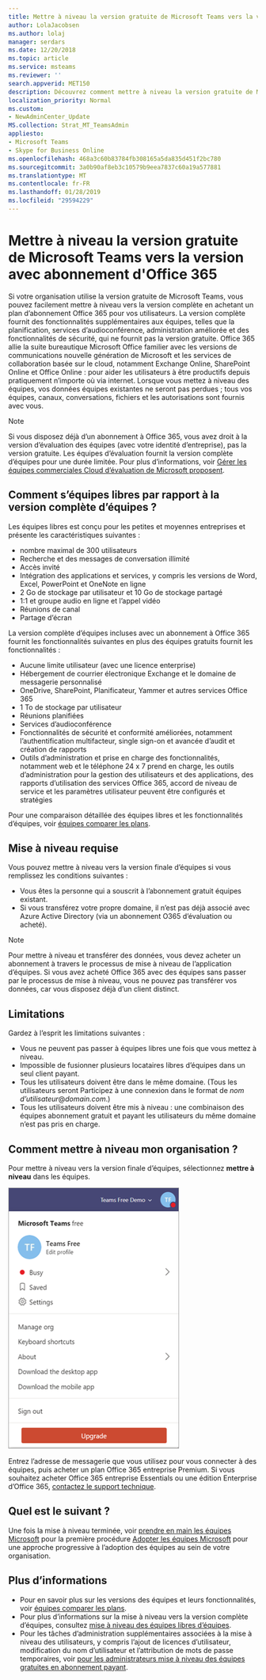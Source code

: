 ```yaml
---
title: Mettre à niveau la version gratuite de Microsoft Teams vers la version avec abonnement d'Office 365
author: LolaJacobsen
ms.author: lolaj
manager: serdars
ms.date: 12/20/2018
ms.topic: article
ms.service: msteams
ms.reviewer: ''
search.appverid: MET150
description: Découvrez comment mettre à niveau la version gratuite de Microsoft Teams
localization_priority: Normal
ms.custom:
- NewAdminCenter_Update
MS.collection: Strat_MT_TeamsAdmin
appliesto:
- Microsoft Teams
- Skype for Business Online
ms.openlocfilehash: 468a3c60b83784fb308165a5da835d451f2bc780
ms.sourcegitcommit: 3a0b90af8eb3c10579b9eea7837c60a19a577881
ms.translationtype: MT
ms.contentlocale: fr-FR
ms.lasthandoff: 01/28/2019
ms.locfileid: "29594229"
---
```

<a name="upgrade-microsoft-teams-free-to-office-365-subscription-version"></a>Mettre à niveau la version gratuite de Microsoft Teams vers la version avec abonnement d'Office 365
======================================================

Si votre organisation utilise la version gratuite de Microsoft Teams, vous pouvez facilement mettre à niveau vers la version complète en achetant un plan d’abonnement Office 365 pour vos utilisateurs. La version complète fournit des fonctionnalités supplémentaires aux équipes, telles que la planification, services d’audioconférence, administration améliorée et des fonctionnalités de sécurité, qui ne fournit pas la version gratuite. Office 365 allie la suite bureautique Microsoft Office familier avec les versions de communications nouvelle génération de Microsoft et les services de collaboration basée sur le cloud, notamment Exchange Online, SharePoint Online et Office Online : pour aider les utilisateurs à être productifs depuis pratiquement n’importe où via internet. Lorsque vous mettez à niveau des équipes, vos données équipes existantes ne seront pas perdues ; tous vos équipes, canaux, conversations, fichiers et les autorisations sont fournis avec vous. 

> [!NOTE]
> Si vous disposez déjà d’un abonnement à Office 365, vous avez droit à la version d’évaluation des équipes (avec votre identité d’entreprise), pas la version gratuite. Les équipes d’évaluation fournit la version complète d’équipes pour une durée limitée. Pour plus d’informations, voir [Gérer les équipes commerciales Cloud d’évaluation de Microsoft proposent](iw-trial-teams.md).

## <a name="how-does-teams-free-compare-to-the-full-version-of-teams"></a>Comment s’équipes libres par rapport à la version complète d’équipes ?

Les équipes libres est conçu pour les petites et moyennes entreprises et présente les caractéristiques suivantes :

- nombre maximal de 300 utilisateurs
- Recherche et des messages de conversation illimité
- Accès invité
- Intégration des applications et services, y compris les versions de Word, Excel, PowerPoint et OneNote en ligne
- 2 Go de stockage par utilisateur et 10 Go de stockage partagé
- 1:1 et groupe audio en ligne et l’appel vidéo
- Réunions de canal
- Partage d’écran

La version complète d’équipes incluses avec un abonnement à Office 365 fournit les fonctionnalités suivantes en plus des équipes gratuits fournit les fonctionnalités :

- Aucune limite utilisateur (avec une licence enterprise)
- Hébergement de courrier électronique Exchange et le domaine de messagerie personnalisé
- OneDrive, SharePoint, Planificateur, Yammer et autres services Office 365
- 1 To de stockage par utilisateur
- Réunions planifiées
- Services d’audioconférence
- Fonctionnalités de sécurité et conformité améliorées, notamment l’authentification multifacteur, single sign-on et avancée d’audit et création de rapports
- Outils d’administration et prise en charge des fonctionnalités, notamment web et le téléphone 24 x 7 prend en charge, les outils d’administration pour la gestion des utilisateurs et des applications, des rapports d’utilisation des services Office 365, accord de niveau de service et les paramètres utilisateur peuvent être configurés et stratégies

Pour une comparaison détaillée des équipes libres et les fonctionnalités d’équipes, voir [équipes comparer les plans](https://products.office.com/microsoft-teams/free).

## <a name="upgrade-requirements"></a>Mise à niveau requise

Vous pouvez mettre à niveau vers la version finale d’équipes si vous remplissez les conditions suivantes :

- Vous êtes la personne qui a souscrit à l’abonnement gratuit équipes existant.
- Si vous transférez votre propre domaine, il n’est pas déjà associé avec Azure Active Directory (via un abonnement O365 d’évaluation ou acheté).

> [!NOTE]
> Pour mettre à niveau et transférer des données, vous devez acheter un abonnement à travers le processus de mise à niveau de l’application d’équipes. Si vous avez acheté Office 365 avec des équipes sans passer par le processus de mise à niveau, vous ne pouvez pas transférer vos données, car vous disposez déjà d’un client distinct.

## <a name="limitations"></a>Limitations

Gardez à l’esprit les limitations suivantes :

- Vous ne peuvent pas passer à équipes libres une fois que vous mettez à niveau.
- Impossible de fusionner plusieurs locataires libres d’équipes dans un seul client payant.
- Tous les utilisateurs doivent être dans le même domaine. (Tous les utilisateurs seront Participez à une connexion dans le format de *nom d’utilisateur*@*domain.com*.)
- Tous les utilisateurs doivent être mis à niveau : une combinaison des équipes abonnement gratuit et payant les utilisateurs du même domaine n’est pas pris en charge.

## <a name="how-do-i-upgrade-my-organization"></a>Comment mettre à niveau mon organisation ?

Pour mettre à niveau vers la version finale d’équipes, sélectionnez **mettre à niveau** dans les équipes.

![capture d’écran affichant le bouton mise à niveau](media/teams-freemium-upgrade-image1.png)

Entrez l’adresse de messagerie que vous utilisez pour vous connecter à des équipes, puis acheter un plan Office 365 entreprise Premium. Si vous souhaitez acheter Office 365 entreprise Essentials ou une édition Enterprise d’Office 365, [contactez le support technique](https://portal.office.com/support/altusupport.aspx?app=teamsfreeupgrade).

## <a name="whats-next"></a>Quel est le suivant ?

Une fois la mise à niveau terminée, voir [prendre en main les équipes Microsoft](get-started-with-teams-quick-start.md) pour la première procédure [Adopter les équipes Microsoft](adopt-microsoft-teams-landing-page.md) pour une approche progressive à l’adoption des équipes au sein de votre organisation.

## <a name="more-information"></a>Plus d’informations

- Pour en savoir plus sur les versions des équipes et leurs fonctionnalités, voir [équipes comparer les plans](https://products.office.com/microsoft-teams/free).
- Pour plus d’informations sur la mise à niveau vers la version complète d’équipes, consultez [mise à niveau des équipes libres d’équipes](https://support.office.com/article/Upgrade-from-Teams-free-to-Teams-29475bbd-a34f-4175-9b33-d44430f8ad39).
- Pour les tâches d’administration supplémentaires associées à la mise à niveau des utilisateurs, y compris l’ajout de licences d’utilisateur, modification du nom d’utilisateur et l’attribution de mots de passe temporaires, voir [pour les administrateurs mise à niveau des équipes gratuites en abonnement payant](https://support.office.com/article/for-admins-upgrading-from-teams-free-to-a-paid-subscription-75a95e7f-001e-42d0-a787-ae8b992d5a52).

